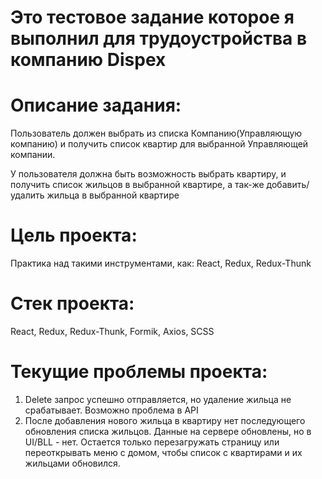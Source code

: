 # Это тестовое задание которое я выполнил для трудоустройства в компанию Dispex
# Описание задания:
Пользователь должен выбрать из списка Компанию(Управляющую компанию) 
и получить список квартир для выбранной Управляющей компании.

У пользователя должна быть возможность выбрать квартиру, 
и получить список жильцов в выбранной квартире, 
а так-же добавить/удалить жильца в выбранной квартире

# Цель проекта:
  Практика над такими инструментами, как: React, Redux, Redux-Thunk

# Стек проекта:
  React, Redux, Redux-Thunk, Formik, Axios, SCSS

# Текущие проблемы проекта:
1. Delete запрос успешно отправляется, но удаление жильца не срабатывает. Возможно проблема в API
2. После добавления нового жильца в квартиру нет последующего обновления списка жильцов. Данные на сервере обновлены, но в UI/BLL - нет. Остается только перезагружать страницу или переоткрывать меню с домом, чтобы список с квартирами и их жильцами обновился.
